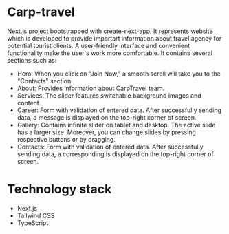 # Carp-travel

Next.js project bootstrapped with create-next-app. It represents website which is developed to provide importart information about travel agency for potential tourist clients. A user-friendly interface and convenient functionality make the user's work more comfortable.
It contains several sections such as:
- Hero: When you click on "Join Now," a smooth scroll will take you to the "Contacts" section.
- About: Provides information about CarpTravel team.
- Services: The slider features switchable background images and content. 
- Career: Form with validation of entered data. After successfully sending data, a message is displayed on the top-right corner of screen.
- Gallery: Contains infinite slider on tablet and desktop. The active slide has a larger size. Moreover, you can change slides by pressing respective buttons or by dragging.
- Contacts: Form with validation of entered data. After successfully sending data, a corresponding is displayed on the top-right corner of screen.

# Technology stack

- Next.js
- Tailwind CSS
- TypeScript
